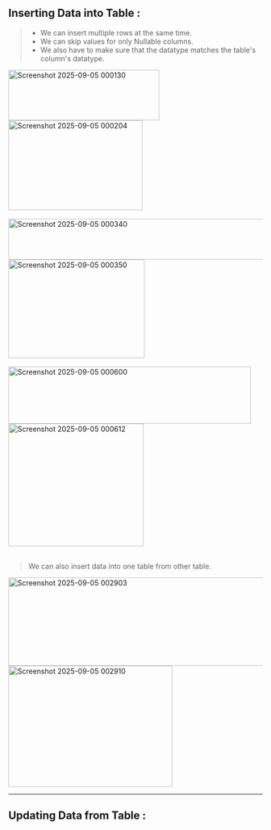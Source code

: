 ## Inserting Data into Table :  
> - We can insert multiple rows at the same time.  
> - We can skip values for only Nullable columns.  
> - We also have to make sure that the datatype matches the table's column's datatype.

<img width="299" height="100" alt="Screenshot 2025-09-05 000130" src="https://github.com/user-attachments/assets/06548a34-0831-4934-9a61-2e082654eab8" />
<img width="266" height="178" alt="Screenshot 2025-09-05 000204" src="https://github.com/user-attachments/assets/72b3ff52-1f37-45d0-af8b-d9421787576f" />
<br><br>
<img width="555" height="81" alt="Screenshot 2025-09-05 000340" src="https://github.com/user-attachments/assets/ee378e07-15b4-4515-8a8a-d68a7f8e2cc0" />
<img width="270" height="195" alt="Screenshot 2025-09-05 000350" src="https://github.com/user-attachments/assets/82e58bd4-e55b-49d6-aea7-f7143be56693" />
<br><br>
<img width="481" height="113" alt="Screenshot 2025-09-05 000600" src="https://github.com/user-attachments/assets/0afa62c3-6eed-43d8-b66c-29a363eeeb7e" />
<img width="268" height="243" alt="Screenshot 2025-09-05 000612" src="https://github.com/user-attachments/assets/41c0c125-38cd-4883-a53e-ac25e66bfb0d" />
<br><br>  

> We can also insert data into one table from other table.
<img width="555" height="175" alt="Screenshot 2025-09-05 002903" src="https://github.com/user-attachments/assets/1ae82551-7224-4150-a331-b10e1da1a8fb" />
<img width="325" height="240" alt="Screenshot 2025-09-05 002910" src="https://github.com/user-attachments/assets/39fbbf93-36c3-4895-befb-e555c411ffc6" />
<hr>

## Updating Data from Table :  
